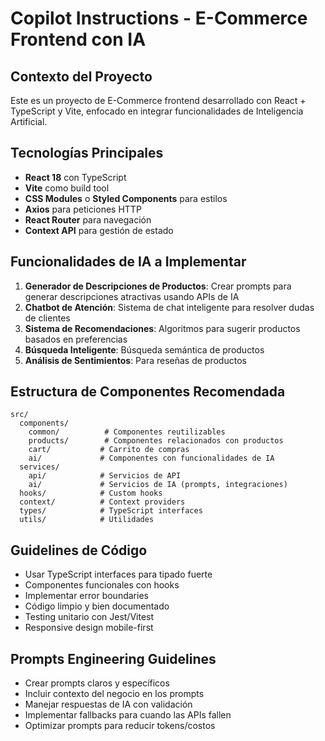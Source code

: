 # Copilot Instructions - E-Commerce Frontend con IA

<!-- Use this file to provide workspace-specific custom instructions to Copilot. For more details, visit https://code.visualstudio.com/docs/copilot/copilot-customization#_use-a-githubcopilotinstructionsmd-file -->

## Contexto del Proyecto
Este es un proyecto de E-Commerce frontend desarrollado con React + TypeScript y Vite, enfocado en integrar funcionalidades de Inteligencia Artificial.

## Tecnologías Principales
- **React 18** con TypeScript
- **Vite** como build tool
- **CSS Modules** o **Styled Components** para estilos
- **Axios** para peticiones HTTP
- **React Router** para navegación
- **Context API** para gestión de estado

## Funcionalidades de IA a Implementar
1. **Generador de Descripciones de Productos**: Crear prompts para generar descripciones atractivas usando APIs de IA
2. **Chatbot de Atención**: Sistema de chat inteligente para resolver dudas de clientes
3. **Sistema de Recomendaciones**: Algoritmos para sugerir productos basados en preferencias
4. **Búsqueda Inteligente**: Búsqueda semántica de productos
5. **Análisis de Sentimientos**: Para reseñas de productos

## Estructura de Componentes Recomendada
```
src/
  components/
    common/          # Componentes reutilizables
    products/        # Componentes relacionados con productos
    cart/           # Carrito de compras
    ai/             # Componentes con funcionalidades de IA
  services/
    api/            # Servicios de API
    ai/             # Servicios de IA (prompts, integraciones)
  hooks/            # Custom hooks
  context/          # Context providers
  types/            # TypeScript interfaces
  utils/            # Utilidades
```

## Guidelines de Código
- Usar TypeScript interfaces para tipado fuerte
- Componentes funcionales con hooks
- Implementar error boundaries
- Código limpio y bien documentado
- Testing unitario con Jest/Vitest
- Responsive design mobile-first

## Prompts Engineering Guidelines
- Crear prompts claros y específicos
- Incluir contexto del negocio en los prompts
- Manejar respuestas de IA con validación
- Implementar fallbacks para cuando las APIs fallen
- Optimizar prompts para reducir tokens/costos
